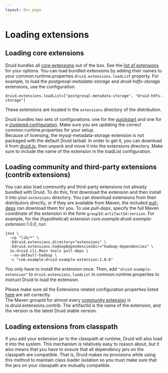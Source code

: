 ```yaml
---
layout: doc_page
---
```


# Loading extensions

## Loading core extensions

Druid bundles all [core extensions](../development/extensions.html#core-extensions) out of the box. 
See the [list of extensions](../development/extensions.html#core-extensions) for your options. You 
can load bundled extensions by adding their names to your common.runtime.properties 
`druid.extensions.loadList` property. For example, to load the *postgresql-metadata-storage* and 
*druid-hdfs-storage* extensions, use the configuration:

```
druid.extensions.loadList=["postgresql-metadata-storage", "druid-hdfs-storage"]
```

These extensions are located in the `extensions` directory of the distribution.

<div class="note info">
Druid bundles two sets of configurations: one for the <a href="../tutorials/quickstart.html">quickstart</a> and 
one for a <a href="../tutorials/cluster.html">clustered configuration</a>. Make sure you are updating the correct 
common.runtime.properties for your setup.
</div>

<div class="note caution">
Because of licensing, the mysql-metadata-storage extension is not packaged with the default Druid tarball. In order to get it, you can download it from <a href="http://druid.io/downloads.html">druid.io</a>, 
then unpack and move it into the extensions directory. Make sure to include the name of the extension in the loadList configuration.
</div>

## Loading community and third-party extensions (contrib extensions)

You can also load community and third-party extensions not already bundled with Druid. To do this, first download the extension and 
then install it into your `extensions` directory. You can download extensions from their distributors directly, or 
if they are available from Maven, the included [pull-deps](../operations/pull-deps.html) can download them for you. To use *pull-deps*, 
specify the full Maven coordinate of the extension in the form `groupId:artifactId:version`. For example, 
for the (hypothetical) extension *com.example:druid-example-extension:1.0.0*, run: 

```
java \
  -cp "lib/*" \
  -Ddruid.extensions.directory="extensions" \
  -Ddruid.extensions.hadoopDependenciesDir="hadoop-dependencies" \
  io.druid.cli.Main tools pull-deps \
  --no-default-hadoop \
  -c "com.example:druid-example-extension:1.0.0"
```

You only have to install the extension once. Then, add `"druid-example-extension"` to 
`druid.extensions.loadList` in common.runtime.properties to instruct Druid to load the extension.

<div class="note info">
Please make sure all the Extensions related configuration properties listed <a href="../configuration/index.html#extensions">here</a> are set correctly.
</div>

<div class="note info">
The Maven groupId for almost every <a href="../development/extensions.html#community-extensions">community extension</a> is io.druid.extensions.contrib. The artifactId is the name 
of the extension, and the version is the latest Druid stable version.
</div>


## Loading extensions from classpath

If you add your extension jar to the classpath at runtime, Druid will also load it into the system.  This mechanism is relatively easy to reason about, 
but it also means that you have to ensure that all dependency jars on the classpath are compatible.  That is, Druid makes no provisions while using 
this method to maintain class loader isolation so you must make sure that the jars on your classpath are mutually compatible.
